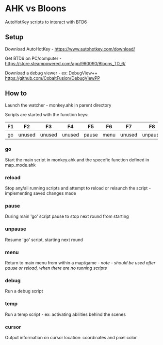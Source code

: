# AHK vs Bloons

AutoHotKey scripts to interact with BTD6

## Setup

Download AutoHotKey - https://www.autohotkey.com/download/

Get BTD6 on PC/computer - https://store.steampowered.com/app/960090/Bloons_TD_6/

Download a debug viewer - ex: DebugView++ https://github.com/CobaltFusion/DebugViewPP

## How to

Launch the watcher - monkey.ahk in parent directory

Scripts are started with the function keys:

F1 | F2 | F3 | F4 | F5 | F6 | F7 | F8 | F9 | F10 | F11 | F12
-- | -- | -- | -- | -- | -- | -- | -- | -- | --- | --- | ---
go | unused | unused | unused | pause | menu | unused | unpause | debug | reload | temp | cursor

### go

Start the main script in monkey.ahk and the specefic function defined in map_mode.ahk

### reload

Stop any/all running scripts and attempt to reload or relaunch the script - implementing saved changes made

### pause

During main 'go' script pause to stop next round from starting

### unpause

Resume 'go' script, starting next round

### menu

Return to main menu from within a map/game *- note - should be used after pause or reload, when there are no running scripts*

### debug

Run a debug script

### temp

Run a temp script - ex: activating abilities behind the scenes

### cursor

Output information on cursor location: coordinates and pixel color

